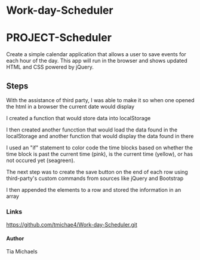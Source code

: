 # Work-day-Scheduler
<h1>PROJECT-Scheduler</h1>

<p>Create a simple calendar application that allows a user to save events for each hour of the day. This app will run in the browser and shows updated HTML and CSS powered by jQuery.</p>

<h2>Steps</h2>
<p>With the assistance of third party, I was able to make it so when one opened the html in a browser the current date would display</p>

<p>I created a function that would store data into localStorage</p>

<p>I then created another funcction that would load the data found in the localStorage and another function that would display the data found in there</p>

<p>I used an "if" statement to color code the time blocks based on whether the time block is past the current time (pink), is the current time (yellow), or has not occured yet (seagreen).</p>

<p>The next step was to create the save button on the end of each row using third-party's custom commands from sources like jQuery and Bootstrap</p>

<p>I then appended the elements to a row and stored the information in an array</p>

<h3>Links</h3>

https://github.com/tmichae4/Work-day-Scheduler.git



<h4>Author</h4>
<p>Tia Michaels</p>

